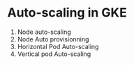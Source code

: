 # Auto-scaling in GKE

1. Node auto-scaling
2. Node Auto provisionning
3. Horizontal Pod Auto-scaling
4. Vertical pod Auto-scaling
